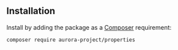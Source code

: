 ## Installation

Install by adding the package as a [Composer](https://getcomposer.org) requirement:

```bash
composer require aurora-project/properties
```
